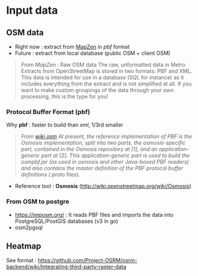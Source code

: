 # Input data

## OSM data

* Right now : extract from [MapZen](https://mapzen.com/) in *pbf* format 
* Future : extract from local database (public OSM + client OSM)

> *From MapZen* :
> Raw OSM data
> The raw, unformatted data in Metro Extracts from OpenStreetMap is stored in two formats: PBF and XML. This data is intended for use in a database (SQL for instance) as it includes everything from the extract and is not simplified at all. If you want to make custom groupings of the data through your own processing, this is the type for you! 

### Protocol Buffer Format (pbf)

Why **pbf** : faster to build than *xml*, 1/3rd smaller

> *From [wiki osm](http://wiki.openstreetmap.org/wiki/PBF_Format)
> At present, the reference implementation of PBF is the Osmosis implementation, split into two parts, the osmosis-specific part, contained in the Osmosis repository at [1], and an application-generic part at [2]. This application-generic part is used to build the osmpbf.jar (as used in osmosis and other Java-based PBF readers) and also contains the master definition of the PBF protocol buffer definitions (*.proto files).

* Reference tool : **Osmosis** (<http://wiki.openstreetmap.org/wiki/Osmosis>)

### From OSM to postgre

* <https://imposm.org/> : It reads PBF files and imports the data into PostgreSQL/PostGIS databases (v3 in go)
* osm2pgsql


## Heatmap

See format : https://github.com/Project-OSRM/osrm-backend/wiki/Integrating-third-party-raster-data